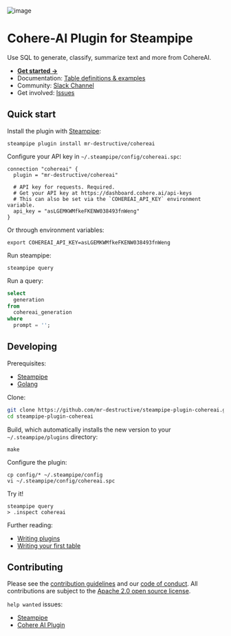 ![image](https://hub.steampipe.io/images/plugins/Mr-Destructive/cohereai-social-graphic.png)

# Cohere-AI Plugin for Steampipe

Use SQL to generate, classify, summarize text and more from CohereAI.

- **[Get started →](https://hub.steampipe.io/plugins/mr-destructive/cohereai)**
- Documentation: [Table definitions & examples](https://hub.steampipe.io/plugins/mr-destructive/cohereai/tables)
- Community: [Slack Channel](https://steampipe.io/community/join)
- Get involved: [Issues](https://github.com/mr-destructive/steampipe-plugin-cohereai/issues)

## Quick start

Install the plugin with [Steampipe](https://steampipe.io):

```shell
steampipe plugin install mr-destructive/cohereai
```

Configure your API key in `~/.steampipe/config/cohereai.spc`:

```hcl
connection "cohereai" {
  plugin = "mr-destructive/cohereai"

  # API key for requests. Required.
  # Get your API key at https://dashboard.cohere.ai/api-keys
  # This can also be set via the `COHEREAI_API_KEY` environment variable.
  api_key = "asLGEMKWMfkeFKENW038493fnWeng"
}
```

Or through environment variables:

```
export COHEREAI_API_KEY=asLGEMKWMfkeFKENW038493fnWeng
```

Run steampipe:

```shell
steampipe query
```

Run a query:

```sql
select
  generation
from
  cohereai_generation
where
  prompt = '';
```

## Developing

Prerequisites:

- [Steampipe](https://steampipe.io/downloads)
- [Golang](https://golang.org/doc/install)

Clone:

```sh
git clone https://github.com/mr-destructive/steampipe-plugin-cohereai.git
cd steampipe-plugin-cohereai
```

Build, which automatically installs the new version to your `~/.steampipe/plugins` directory:

```
make
```

Configure the plugin:

```
cp config/* ~/.steampipe/config
vi ~/.steampipe/config/cohereai.spc
```

Try it!

```
steampipe query
> .inspect cohereai
```

Further reading:

- [Writing plugins](https://steampipe.io/docs/develop/writing-plugins)
- [Writing your first table](https://steampipe.io/docs/develop/writing-your-first-table)

## Contributing

Please see the [contribution guidelines](https://github.com/turbot/steampipe/blob/main/CONTRIBUTING.md) and our [code of conduct](https://github.com/turbot/steampipe/blob/main/CODE_OF_CONDUCT.md). All contributions are subject to the [Apache 2.0 open source license](https://github.com/turbot/steampipe-plugin-cohereai/blob/main/LICENSE).

`help wanted` issues:

- [Steampipe](https://github.com/turbot/steampipe/labels/help%20wanted)
- [Cohere AI Plugin](https://github.com/mr-destructive/steampipe-plugin-cohereai/labels/help%20wanted)
